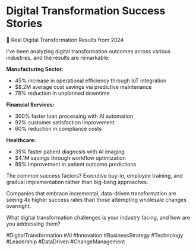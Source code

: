 # Digital Transformation Success Stories

💼 Real Digital Transformation Results from 2024

I've been analyzing digital transformation outcomes across various industries, and the results are remarkable:

**Manufacturing Sector:**
- 45% increase in operational efficiency through IoT integration
- $8.2M average cost savings via predictive maintenance
- 78% reduction in unplanned downtime

**Financial Services:**
- 300% faster loan processing with AI automation  
- 92% customer satisfaction improvement
- 60% reduction in compliance costs

**Healthcare:**
- 35% faster patient diagnosis with AI imaging
- $4.1M savings through workflow optimization
- 89% improvement in patient outcome predictions

The common success factors? Executive buy-in, employee training, and gradual implementation rather than big-bang approaches.

Companies that embrace incremental, data-driven transformation are seeing 4x higher success rates than those attempting wholesale changes overnight.

What digital transformation challenges is your industry facing, and how are you addressing them?

#DigitalTransformation #AI #Innovation #BusinessStrategy #Technology #Leadership #DataDriven #ChangeManagement